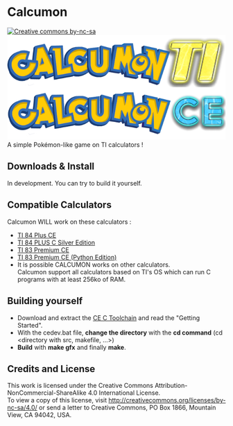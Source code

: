 # Calcumon
[![Creative commons by-nc-sa](https://licensebuttons.net/l/by-nc-sa/4.0/88x31.png)](http://creativecommons.org/licenses/by-nc-sa/4.0/)  
![CALCUMON logo](https://raw.githubusercontent.com/SiniKraft/Calcumon/main/logo.png)  
A simple Pokémon-like game on TI calculators !
## Downloads & Install  
In development. You can try to build it yourself.
## Compatible Calculators
Calcumon WILL work on these calculators :  
- [TI 84 Plus CE](https://en.wikipedia.org/wiki/TI-84_Plus_series#TI-84_Plus_CE_and_TI-84_Plus_CE-T)  
- [TI 84 PLUS C Silver Edition](https://en.wikipedia.org/wiki/TI-84_Plus_series#TI-84_Plus_C_Silver_Edition)  
- [TI 83 Premium CE](https://en.wikipedia.org/wiki/TI-83_Premium_CE)  
- [TI 83 Premium CE (Python Edition)](https://en.wikipedia.org/wiki/TI-83_Premium_CE#Programming)  
- It is possible CALCUMON works on other calculators.  
Calcumon support all calculators based on TI's OS which can run C programs with at least 256ko of RAM.  
## Building yourself
- Download and extract the [CE C Toolchain](https://github.com/CE-Programming/toolchain/releases) and read the "Getting Started".
- With the cedev.bat file, **change the directory** with the **cd command** (cd \<directory with src, makefile, ...>)
- **Build** with **make gfx** and finally **make**.
## Credits and License  
This work is licensed under the Creative Commons Attribution-NonCommercial-ShareAlike 4.0 International License.  
To view a copy of this license, visit http://creativecommons.org/licenses/by-nc-sa/4.0/ or send a letter to Creative Commons, PO Box 1866, Mountain View, CA 94042, USA.